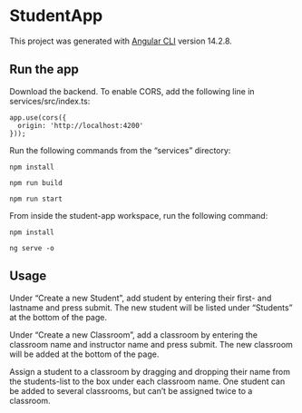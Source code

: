 # StudentApp

This project was generated with [Angular CLI](https://github.com/angular/angular-cli) version 14.2.8.

## Run the app
Download the backend. To enable CORS, add the following line in services/src/index.ts:
```
app.use(cors({
  origin: 'http://localhost:4200'
}));
```

Run the following commands from the “services” directory:

`npm install`

`npm run build`

`npm run start`

From inside the student-app workspace, run the following command:

`npm install`

`ng serve -o`

## Usage
Under “Create a new Student”, add student by entering their first- and lastname and press submit. The new student will be listed under “Students” at the bottom of the page.

Under “Create a new Classroom”, add a classroom by entering the classroom name and instructor name and press submit. The new classroom will be added at the bottom of the page.

Assign a student to a classroom by dragging and dropping their name from the students-list to the box under each classroom name. One student can be added to several classrooms, but can’t be assigned twice to a classroom. 
